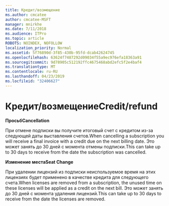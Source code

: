 ```yaml
---
title: Кредит/возмещение
ms.author: cmcatee
author: cmcatee-MSFT
manager: mnirkhe
ms.date: 7/11/2018
ms.audience: ITPro
ms.topic: article
ROBOTS: NOINDEX, NOFOLLOW
localization_priority: Normal
ms.assetid: 5f76890d-3f85-430b-95fd-dcab42624745
ms.openlocfilehash: 63624f7487292d09034f55a9ec976efa18363a91
ms.sourcegitcommit: 9d78905c512192ffc4675468abd2efc5f2e4baf4
ms.translationtype: MT
ms.contentlocale: ru-RU
ms.lasthandoff: 04/23/2019
ms.locfileid: "32406627"
---
```

# <a name="creditrefund"></a><span data-ttu-id="4972b-102">Кредит/возмещение</span><span class="sxs-lookup"><span data-stu-id="4972b-102">Credit/refund</span></span>

 <span data-ttu-id="4972b-103">**Просьб**</span><span class="sxs-lookup"><span data-stu-id="4972b-103">**Cancellation**</span></span>
  
<span data-ttu-id="4972b-104">При отмене подписки вы получите итоговый счет с кредитом из-за следующей даты выставления счетов.</span><span class="sxs-lookup"><span data-stu-id="4972b-104">When cancelling a subscription you will receive a final invoice with a credit due on the next billing date.</span></span> <span data-ttu-id="4972b-105">Это может занять до 30 дней с момента отмены подписки.</span><span class="sxs-lookup"><span data-stu-id="4972b-105">This can take up to 30 days to receive from the date the subscription was cancelled.</span></span>
  
 <span data-ttu-id="4972b-106">**Изменение места**</span><span class="sxs-lookup"><span data-stu-id="4972b-106">**Seat Change**</span></span>
  
<span data-ttu-id="4972b-107">При удалении лицензий из подписки неиспользуемое время на этих лицензиях будет применено в качестве кредита для следующего счета.</span><span class="sxs-lookup"><span data-stu-id="4972b-107">When licenses are removed from a subscription, the unused time on these licenses will be applied as a credit on the next bill.</span></span> <span data-ttu-id="4972b-108">Это может занять до 30 дней с момента удаления лицензий.</span><span class="sxs-lookup"><span data-stu-id="4972b-108">This can take up to 30 days to receive from the date the licenses are removed.</span></span>
  


